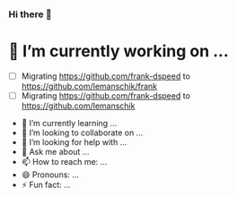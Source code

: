 ### Hi there 👋


# 🔭 I’m currently working on ...
- [ ] Migrating https://github.com/frank-dspeed to https://github.com/lemanschik/frank
- [ ] Migrating https://github.com/frank-dspeed to https://github.com/lemanschik

- 🌱 I’m currently learning ...
- 👯 I’m looking to collaborate on ...
- 🤔 I’m looking for help with ...
- 💬 Ask me about ...
- 📫 How to reach me: ...
- 😄 Pronouns: ...
- ⚡ Fun fact: ...

<!--

**lemanschik/lemanschik** is a ✨ Frank Lemanschik github profile page ✨ repository because its `README.md` (this file) appears on my GitHub profile.
Here are some ideas to get you started:


-->

